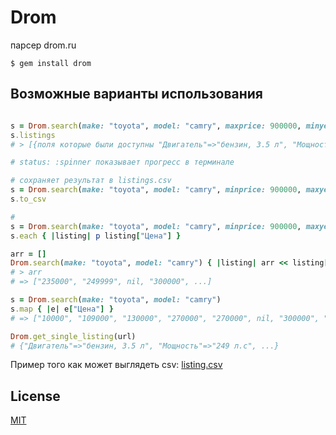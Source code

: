 # Drom

парсер drom.ru


    $ gem install drom

## Возможные варианты использования
```ruby

s = Drom.search(make: "toyota", model: "camry", maxprice: 900000, minyear: 2009, status: :spinner)
s.listings
# > [{поля которые были доступны "Двигатель"=>"бензин, 3.5 л", "Мощность"=>"249 л.с", ...}, {}, ...]

# status: :spinner показывает прогресс в терминале

# сохраняет результат в listings.csv
s = Drom.search(make: "toyota", model: "camry", minprice: 900000, maxyear: 2010)
s.to_csv

#
s = Drom.search(make: "toyota", model: "camry", minprice: 900000, maxyear: 2010)
s.each { |listing| p listing["Цена"] }

arr = []
Drom.search(make: "toyota", model: "camry") { |listing| arr << listing["Цена"] }
# > arr
# => ["235000", "249999", nil, "300000", ...]

s = Drom.search(make: "toyota", model: "camry")
s.map { |e| e["Цена"] }
# => ["10000", "109000", "130000", "270000", "270000", nil, "300000", "222000", "300000"]

Drom.get_single_listing(url)
# {"Двигатель"=>"бензин, 3.5 л", "Мощность"=>"249 л.с", ...}
```

Пример того как может выглядеть csv: [listing.csv](./listings.csv)

## License

[MIT](./LICENSE)
